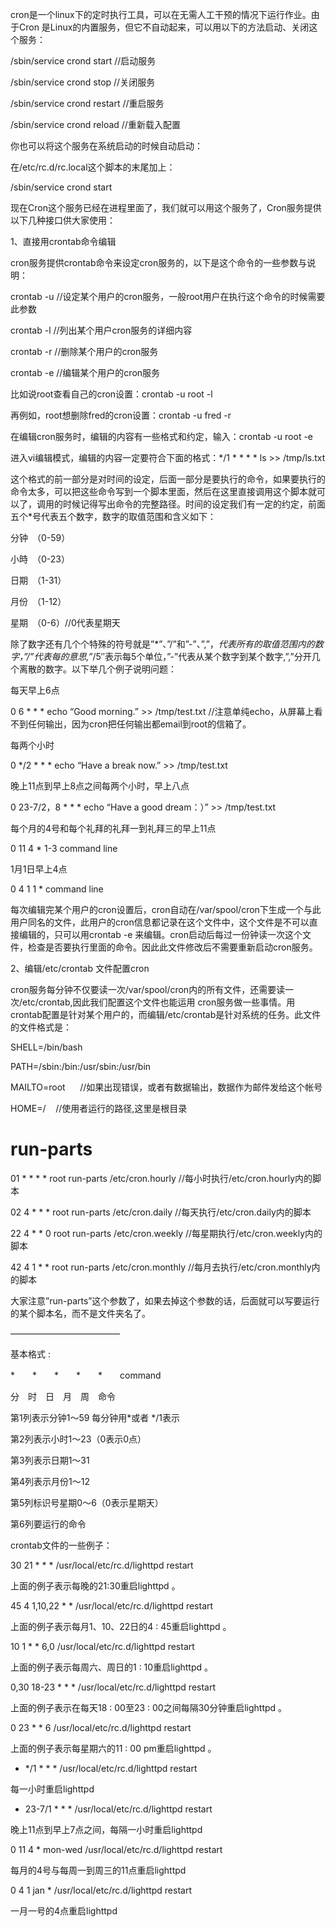 cron是一个linux下的定时执行工具，可以在无需人工干预的情况下运行作业。由于Cron 是Linux的内置服务，但它不自动起来，可以用以下的方法启动、关闭这个服务：

/sbin/service crond start //启动服务

/sbin/service crond stop //关闭服务

/sbin/service crond restart //重启服务

/sbin/service crond reload //重新载入配置

你也可以将这个服务在系统启动的时候自动启动：

在/etc/rc.d/rc.local这个脚本的末尾加上：

/sbin/service crond start

现在Cron这个服务已经在进程里面了，我们就可以用这个服务了，Cron服务提供以下几种接口供大家使用：

1、直接用crontab命令编辑

cron服务提供crontab命令来设定cron服务的，以下是这个命令的一些参数与说明：

crontab -u //设定某个用户的cron服务，一般root用户在执行这个命令的时候需要此参数

crontab -l //列出某个用户cron服务的详细内容

crontab -r //删除某个用户的cron服务

crontab -e //编辑某个用户的cron服务

比如说root查看自己的cron设置：crontab -u root -l

再例如，root想删除fred的cron设置：crontab -u fred -r

在编辑cron服务时，编辑的内容有一些格式和约定，输入：crontab -u root -e

进入vi编辑模式，编辑的内容一定要符合下面的格式：*/1 * * * * ls >> /tmp/ls.txt

这个格式的前一部分是对时间的设定，后面一部分是要执行的命令，如果要执行的命令太多，可以把这些命令写到一个脚本里面，然后在这里直接调用这个脚本就可以了，调用的时候记得写出命令的完整路径。时间的设定我们有一定的约定，前面五个*号代表五个数字，数字的取值范围和含义如下：

分钟　（0-59）

小時　（0-23）

日期　（1-31）

月份　（1-12）

星期　（0-6）//0代表星期天

除了数字还有几个个特殊的符号就是”*”、”/”和”-”、”,”，*代表所有的取值范围内的数字，”/”代表每的意思,”*/5″表示每5个单位，”-”代表从某个数字到某个数字,”,”分开几个离散的数字。以下举几个例子说明问题：

每天早上6点

0 6 * * * echo “Good morning.” >> /tmp/test.txt //注意单纯echo，从屏幕上看不到任何输出，因为cron把任何输出都email到root的信箱了。

每两个小时

0 */2 * * * echo “Have a break now.” >> /tmp/test.txt

晚上11点到早上8点之间每两个小时，早上八点

0 23-7/2，8 * * * echo “Have a good dream：）” >> /tmp/test.txt

每个月的4号和每个礼拜的礼拜一到礼拜三的早上11点

0 11 4 * 1-3 command line

1月1日早上4点

0 4 1 1 * command line

每次编辑完某个用户的cron设置后，cron自动在/var/spool/cron下生成一个与此用户同名的文件，此用户的cron信息都记录在这个文件中，这个文件是不可以直接编辑的，只可以用crontab -e 来编辑。cron启动后每过一份钟读一次这个文件，检查是否要执行里面的命令。因此此文件修改后不需要重新启动cron服务。

2、编辑/etc/crontab 文件配置cron

cron服务每分钟不仅要读一次/var/spool/cron内的所有文件，还需要读一次/etc/crontab,因此我们配置这个文件也能运用 cron服务做一些事情。用crontab配置是针对某个用户的，而编辑/etc/crontab是针对系统的任务。此文件的文件格式是：

SHELL=/bin/bash

PATH=/sbin:/bin:/usr/sbin:/usr/bin

MAILTO=root      //如果出现错误，或者有数据输出，数据作为邮件发给这个帐号

HOME=/    //使用者运行的路径,这里是根目录

# run-parts

01 * * * * root run-parts /etc/cron.hourly //每小时执行/etc/cron.hourly内的脚本

02 4 * * * root run-parts /etc/cron.daily //每天执行/etc/cron.daily内的脚本

22 4 * * 0 root run-parts /etc/cron.weekly //每星期执行/etc/cron.weekly内的脚本

42 4 1 * * root run-parts /etc/cron.monthly //每月去执行/etc/cron.monthly内的脚本

大家注意”run-parts”这个参数了，如果去掉这个参数的话，后面就可以写要运行的某个脚本名，而不是文件夹名了。

————————————–

基本格式 :

*　　*　　*　　*　　*　　command

分　时　日　月　周　命令

第1列表示分钟1～59 每分钟用*或者 */1表示

第2列表示小时1～23（0表示0点）

第3列表示日期1～31

第4列表示月份1～12

第5列标识号星期0～6（0表示星期天）

第6列要运行的命令

crontab文件的一些例子：

30 21 * * * /usr/local/etc/rc.d/lighttpd restart

上面的例子表示每晚的21:30重启lighttpd 。

45 4 1,10,22 * * /usr/local/etc/rc.d/lighttpd restart

上面的例子表示每月1、10、22日的4 : 45重启lighttpd 。

10 1 * * 6,0 /usr/local/etc/rc.d/lighttpd restart

上面的例子表示每周六、周日的1 : 10重启lighttpd 。

0,30 18-23 * * * /usr/local/etc/rc.d/lighttpd restart

上面的例子表示在每天18 : 00至23 : 00之间每隔30分钟重启lighttpd 。

0 23 * * 6 /usr/local/etc/rc.d/lighttpd restart

上面的例子表示每星期六的11 : 00 pm重启lighttpd 。

* */1 * * * /usr/local/etc/rc.d/lighttpd restart

每一小时重启lighttpd

* 23-7/1 * * * /usr/local/etc/rc.d/lighttpd restart

晚上11点到早上7点之间，每隔一小时重启lighttpd

0 11 4 * mon-wed /usr/local/etc/rc.d/lighttpd restart

每月的4号与每周一到周三的11点重启lighttpd

0 4 1 jan * /usr/local/etc/rc.d/lighttpd restart

一月一号的4点重启lighttpd